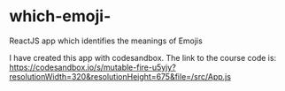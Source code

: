 # which-emoji-
ReactJS app which identifies the meanings of Emojis

I have created this app with codesandbox.
The link to the course code is: https://codesandbox.io/s/mutable-fire-u5yjy?resolutionWidth=320&resolutionHeight=675&file=/src/App.js

